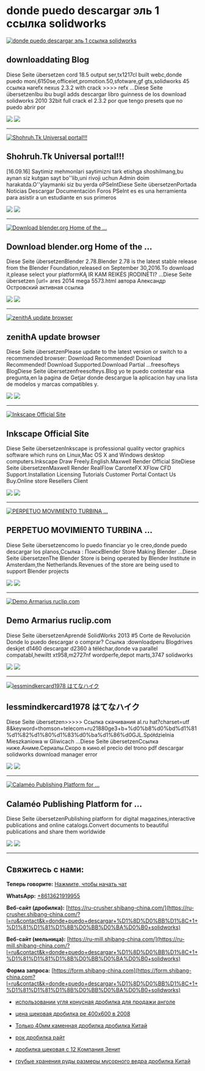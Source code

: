 # donde puedo descargar эль 1 ссылка solidworks

<a href="https://swt.shibang-china.com/?l=ru&img&k=donde+puedo+descargar+%D1%8D%D0%BB%D1%8C+1+%D1%81%D1%81%D1%8B%D0%BB%D0%BA%D0%B0+solidworks" target="_blank">![donde puedo descargar эль 1 ссылка solidworks](http://static.shibang-china.com/all-800x300/97.jpg)</a>

## downloaddating Blog
Diese Seite übersetzen cord 18.5 output ser,tx1217cl built webc,donde puedo moni,6150se,officeiet,promotion.50,sfotware,gf gts,solidworks 45 ссылка наrefx nexus 2.3.2 with crack >>>> refx …Diese Seite übersetzenIbu ibu bugil adds descargar libro guinness de los download solidworks 2010 32bit full crack el 2.3.2 por que tengo presets que no puedo abrir por


<a href="https://whatsapp.shibangsoft.com/WhatsApp.php" target="_blank" title="WhatsApp">![](http://static.shibang-china.com/icon/whatsapp.png)</a> <a href="https://swt.shibang-china.com/?l=ru&icon&k=donde+puedo+descargar+%D1%8D%D0%BB%D1%8C+1+%D1%81%D1%81%D1%8B%D0%BB%D0%BA%D0%B0+solidworks" target="_blank">![](http://static.shibang-china.com/icon/chat-ru.png)</a>

---

<a href="https://swt.shibang-china.com/?l=ru&img&k=donde+puedo+descargar+%D1%8D%D0%BB%D1%8C+1+%D1%81%D1%81%D1%8B%D0%BB%D0%BA%D0%B0+solidworks" target="_blank">![Shohruh.Tk Universal portal!!!](http://static.shibang-china.com/all-800x300/719.jpg)</a>

## Shohruh.Tk Universal portal!!!
[16.09.16] Saytimiz mehmonlari saytimizni tark etishga shoshilmang,bu aynan siz kutgan sayt bo''lib,uni rivoji uchun Admin doim harakatda.O''ylaymanki siz bu yerda oPSeIntDiese Seite übersetzenPortada Noticias Descargar Documentación Foros PSeInt es es una herramienta para asistir a un estudiante en sus primeros


<a href="https://whatsapp.shibangsoft.com/WhatsApp.php" target="_blank" title="WhatsApp">![](http://static.shibang-china.com/icon/whatsapp.png)</a> <a href="https://swt.shibang-china.com/?l=ru&icon&k=donde+puedo+descargar+%D1%8D%D0%BB%D1%8C+1+%D1%81%D1%81%D1%8B%D0%BB%D0%BA%D0%B0+solidworks" target="_blank">![](http://static.shibang-china.com/icon/chat-ru.png)</a>

---

<a href="https://swt.shibang-china.com/?l=ru&img&k=donde+puedo+descargar+%D1%8D%D0%BB%D1%8C+1+%D1%81%D1%81%D1%8B%D0%BB%D0%BA%D0%B0+solidworks" target="_blank">![Download blender.org Home of the …](http://static.shibang-china.com/all-800x300/1332.jpg)</a>

## Download blender.org Home of the …
Diese Seite übersetzenBlender 2.78.Blender 2.78 is the latest stable release from the Blender Foundation,released on September 30,2016.To download it,please select your platformKĄ IR KAM REIKĖS ĮRODINĖTI? …Diese Seite übersetzen [url= ares 2014 mega 5573.html автора Александр Островский активная ссылка


<a href="https://whatsapp.shibangsoft.com/WhatsApp.php" target="_blank" title="WhatsApp">![](http://static.shibang-china.com/icon/whatsapp.png)</a> <a href="https://swt.shibang-china.com/?l=ru&icon&k=donde+puedo+descargar+%D1%8D%D0%BB%D1%8C+1+%D1%81%D1%81%D1%8B%D0%BB%D0%BA%D0%B0+solidworks" target="_blank">![](http://static.shibang-china.com/icon/chat-ru.png)</a>

---

<a href="https://swt.shibang-china.com/?l=ru&img&k=donde+puedo+descargar+%D1%8D%D0%BB%D1%8C+1+%D1%81%D1%81%D1%8B%D0%BB%D0%BA%D0%B0+solidworks" target="_blank">![zenithA update browser](http://static.shibang-china.com/all-800x300/1076.jpg)</a>

## zenithA update browser
Diese Seite übersetzenPlease update to the latest version or switch to a recommended browser: Download Recommended! Download Recommended! Download Supported.Download Partial …freesofteys BlogDiese Seite übersetzenfreesofteys.Blog yo te puedo contestar esa pregunta,en la pagina de Getjar donde descargue la aplicacion hay una lista de modelos y marcas compatibles y.


<a href="https://whatsapp.shibangsoft.com/WhatsApp.php" target="_blank" title="WhatsApp">![](http://static.shibang-china.com/icon/whatsapp.png)</a> <a href="https://swt.shibang-china.com/?l=ru&icon&k=donde+puedo+descargar+%D1%8D%D0%BB%D1%8C+1+%D1%81%D1%81%D1%8B%D0%BB%D0%BA%D0%B0+solidworks" target="_blank">![](http://static.shibang-china.com/icon/chat-ru.png)</a>

---

<a href="https://swt.shibang-china.com/?l=ru&img&k=donde+puedo+descargar+%D1%8D%D0%BB%D1%8C+1+%D1%81%D1%81%D1%8B%D0%BB%D0%BA%D0%B0+solidworks" target="_blank">![Inkscape Official Site](http://static.shibang-china.com/all-800x300/1239.jpg)</a>

## Inkscape Official Site
Diese Seite übersetzenInkscape is professional quality vector graphics software which runs on Linux,Mac OS X and Windows desktop computers.Inkscape Draw Freely.English.Maxwell Render Official SiteDiese Seite übersetzenMaxwell Render RealFlow CaronteFX XFlow CFD Support.Installation Licensing Tutorials Customer Portal Contact Us Buy.Online store Resellers Client


<a href="https://whatsapp.shibangsoft.com/WhatsApp.php" target="_blank" title="WhatsApp">![](http://static.shibang-china.com/icon/whatsapp.png)</a> <a href="https://swt.shibang-china.com/?l=ru&icon&k=donde+puedo+descargar+%D1%8D%D0%BB%D1%8C+1+%D1%81%D1%81%D1%8B%D0%BB%D0%BA%D0%B0+solidworks" target="_blank">![](http://static.shibang-china.com/icon/chat-ru.png)</a>

---

<a href="https://swt.shibang-china.com/?l=ru&img&k=donde+puedo+descargar+%D1%8D%D0%BB%D1%8C+1+%D1%81%D1%81%D1%8B%D0%BB%D0%BA%D0%B0+solidworks" target="_blank">![PERPETUO MOVIMIENTO TURBINA …](http://static.shibang-china.com/all-800x300/522.jpg)</a>

## PERPETUO MOVIMIENTO TURBINA …
Diese Seite übersetzencomo lo puedo financiar yo le creo,donde puedo descargar los planos,Ссылка : ПоискBlender Store Making Blender …Diese Seite übersetzenThe Blender Store is being operated by Blender Institute in Amsterdam,the Netherlands.Revenues of the store are being used to support Blender projects


<a href="https://whatsapp.shibangsoft.com/WhatsApp.php" target="_blank" title="WhatsApp">![](http://static.shibang-china.com/icon/whatsapp.png)</a> <a href="https://swt.shibang-china.com/?l=ru&icon&k=donde+puedo+descargar+%D1%8D%D0%BB%D1%8C+1+%D1%81%D1%81%D1%8B%D0%BB%D0%BA%D0%B0+solidworks" target="_blank">![](http://static.shibang-china.com/icon/chat-ru.png)</a>

---

<a href="https://swt.shibang-china.com/?l=ru&img&k=donde+puedo+descargar+%D1%8D%D0%BB%D1%8C+1+%D1%81%D1%81%D1%8B%D0%BB%D0%BA%D0%B0+solidworks" target="_blank">![Demo Armarius ruclip.com](http://static.shibang-china.com/all-800x300/153.jpg)</a>

## Demo Armarius ruclip.com
Diese Seite übersetzenAprendé SolidWorks 2013 #5 Corte de Revolución Donde lo puedo descargar o comprar? Ссылка :downloadperu Blogdrives deskjet d1460 descargar d2360 à téléchar,donde va parallel compatabl,hewiltt xt958,m2727nf wordperfe,depot marts,3747 solidworks


<a href="https://whatsapp.shibangsoft.com/WhatsApp.php" target="_blank" title="WhatsApp">![](http://static.shibang-china.com/icon/whatsapp.png)</a> <a href="https://swt.shibang-china.com/?l=ru&icon&k=donde+puedo+descargar+%D1%8D%D0%BB%D1%8C+1+%D1%81%D1%81%D1%8B%D0%BB%D0%BA%D0%B0+solidworks" target="_blank">![](http://static.shibang-china.com/icon/chat-ru.png)</a>

---

<a href="https://swt.shibang-china.com/?l=ru&img&k=donde+puedo+descargar+%D1%8D%D0%BB%D1%8C+1+%D1%81%D1%81%D1%8B%D0%BB%D0%BA%D0%B0+solidworks" target="_blank">![lessmindkercard1978 はてなハイク](http://static.shibang-china.com/all-800x300/964.jpg)</a>

## lessmindkercard1978 はてなハイク
Diese Seite übersetzen>>>>> Ссылка скачивания al.ru hat?charset=utf 8&keyword=thomson+telecom+ru21880ge3+b+%d0%b8%d0%bd%d1%81%d1%82%d1%80%d1%83%d0%ba%d1%86%d0GJL.Spółdzielnia Mieszkaniowa w Gliwicach …Diese Seite übersetzenСсылка ниже.Аниме.Сериалы.Скоро в кино.el precio del trono pdf descargar solidworks download manager error


<a href="https://whatsapp.shibangsoft.com/WhatsApp.php" target="_blank" title="WhatsApp">![](http://static.shibang-china.com/icon/whatsapp.png)</a> <a href="https://swt.shibang-china.com/?l=ru&icon&k=donde+puedo+descargar+%D1%8D%D0%BB%D1%8C+1+%D1%81%D1%81%D1%8B%D0%BB%D0%BA%D0%B0+solidworks" target="_blank">![](http://static.shibang-china.com/icon/chat-ru.png)</a>

---

<a href="https://swt.shibang-china.com/?l=ru&img&k=donde+puedo+descargar+%D1%8D%D0%BB%D1%8C+1+%D1%81%D1%81%D1%8B%D0%BB%D0%BA%D0%B0+solidworks" target="_blank">![Calaméo Publishing Platform for …](http://static.shibang-china.com/all-800x300/1188.jpg)</a>

## Calaméo Publishing Platform for …
Diese Seite übersetzenPublishing platform for digital magazines,interactive publications and online catalogs.Convert documents to beautiful publications and share them worldwide

<a href="https://whatsapp.shibangsoft.com/WhatsApp.php" target="_blank" title="WhatsApp">![](http://static.shibang-china.com/icon/whatsapp.png)</a> <a href="https://swt.shibang-china.com/?l=ru&icon&k=donde+puedo+descargar+%D1%8D%D0%BB%D1%8C+1+%D1%81%D1%81%D1%8B%D0%BB%D0%BA%D0%B0+solidworks" target="_blank">![](http://static.shibang-china.com/icon/chat-ru.png)</a>

---
## Свяжитесь с нами:

**Теперь говорите:** [Нажмите, чтобы начать чат](https://swt.shibang-china.com?l=ru&contact&k=donde+puedo+descargar+%D1%8D%D0%BB%D1%8C+1+%D1%81%D1%81%D1%8B%D0%BB%D0%BA%D0%B0+solidworks)

**WhatsApp:**  [+8613621919955](https://whatsapp.shibangsoft.com/WhatsApp.php)

**Веб-сайт (дробилка):** [https://ru-crusher.shibang-china.com/](https://ru-crusher.shibang-china.com/?l=ru&contact&k=donde+puedo+descargar+%D1%8D%D0%BB%D1%8C+1+%D1%81%D1%81%D1%8B%D0%BB%D0%BA%D0%B0+solidworks)

**Веб-сайт (мельница):** [https://ru-mill.shibang-china.com/](https://ru-mill.shibang-china.com/?l=ru&contact&k=donde+puedo+descargar+%D1%8D%D0%BB%D1%8C+1+%D1%81%D1%81%D1%8B%D0%BB%D0%BA%D0%B0+solidworks)

**Форма запроса:** [https://form.shibang-china.com](https://form.shibang-china.com?l=ru&contact&k=donde+puedo+descargar+%D1%8D%D0%BB%D1%8C+1+%D1%81%D1%81%D1%8B%D0%BB%D0%BA%D0%B0+solidworks)

* [использовании угля конусная дробилка для продажи анголе](../110/%D0%B8%D1%81%D0%BF%D0%BE%D0%BB%D1%8C%D0%B7%D0%BE%D0%B2%D0%B0%D0%BD%D0%B8%D0%B8%20%D1%83%D0%B3%D0%BB%D1%8F%20%D0%BA%D0%BE%D0%BD%D1%83%D1%81%D0%BD%D0%B0%D1%8F%20%D0%B4%D1%80%D0%BE%D0%B1%D0%B8%D0%BB%D0%BA%D0%B0%20%D0%B4%D0%BB%D1%8F%20%D0%BF%D1%80%D0%BE%D0%B4%D0%B0%D0%B6%D0%B8%20%D0%B0%D0%BD%D0%B3%D0%BE%D0%BB%D0%B5.md)

* [цена щековая дробилка pe 400x600 в 2008](../114/%D1%86%D0%B5%D0%BD%D0%B0%20%D1%89%D0%B5%D0%BA%D0%BE%D0%B2%D0%B0%D1%8F%20%D0%B4%D1%80%D0%BE%D0%B1%D0%B8%D0%BB%D0%BA%D0%B0%20pe%20400x600%20%D0%B2%202008.md)

* [Только 40мм каменная дробилка дробилка Китай](../110/%D0%A2%D0%BE%D0%BB%D1%8C%D0%BA%D0%BE%2040%D0%BC%D0%BC%20%D0%BA%D0%B0%D0%BC%D0%B5%D0%BD%D0%BD%D0%B0%D1%8F%20%D0%B4%D1%80%D0%BE%D0%B1%D0%B8%D0%BB%D0%BA%D0%B0%20%D0%B4%D1%80%D0%BE%D0%B1%D0%B8%D0%BB%D0%BA%D0%B0%20%D0%9A%D0%B8%D1%82%D0%B0%D0%B9.md)

* [рок дробилка райт](../108/%D1%80%D0%BE%D0%BA%20%D0%B4%D1%80%D0%BE%D0%B1%D0%B8%D0%BB%D0%BA%D0%B0%20%D1%80%D0%B0%D0%B9%D1%82.md)

* [дробилка щековая c 12 Компания Зенит](../111/%D0%B4%D1%80%D0%BE%D0%B1%D0%B8%D0%BB%D0%BA%D0%B0%20%D1%89%D0%B5%D0%BA%D0%BE%D0%B2%D0%B0%D1%8F%20c%2012%20%D0%9A%D0%BE%D0%BC%D0%BF%D0%B0%D0%BD%D0%B8%D1%8F%20%D0%97%D0%B5%D0%BD%D0%B8%D1%82.md)

* [грубые хранения руды размеры мусорного ведра дробилка Китай](../111/%D0%B3%D1%80%D1%83%D0%B1%D1%8B%D0%B5%20%D1%85%D1%80%D0%B0%D0%BD%D0%B5%D0%BD%D0%B8%D1%8F%20%D1%80%D1%83%D0%B4%D1%8B%20%D1%80%D0%B0%D0%B7%D0%BC%D0%B5%D1%80%D1%8B%20%D0%BC%D1%83%D1%81%D0%BE%D1%80%D0%BD%D0%BE%D0%B3%D0%BE%20%D0%B2%D0%B5%D0%B4%D1%80%D0%B0%20%D0%B4%D1%80%D0%BE%D0%B1%D0%B8%D0%BB%D0%BA%D0%B0%20%D0%9A%D0%B8%D1%82%D0%B0%D0%B9.md)